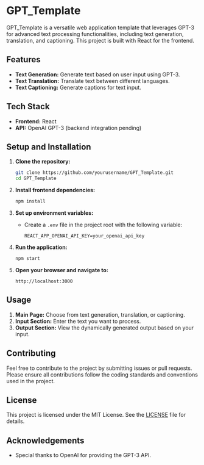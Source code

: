 # GPT_Template

GPT_Template is a versatile web application template that leverages GPT-3 for advanced text processing functionalities, including text generation, translation, and captioning. This project is built with React for the frontend.

## Features

- **Text Generation:** Generate text based on user input using GPT-3.
- **Text Translation:** Translate text between different languages.
- **Text Captioning:** Generate captions for text input.

## Tech Stack

- **Frontend:** React
- **API:** OpenAI GPT-3 (backend integration pending)

## Setup and Installation

1. **Clone the repository:**
    ```bash
    git clone https://github.com/yourusername/GPT_Template.git
    cd GPT_Template
    ```

2. **Install frontend dependencies:**
    ```bash
    npm install
    ```

3. **Set up environment variables:**
   - Create a `.env` file in the project root with the following variable:
     ```env
     REACT_APP_OPENAI_API_KEY=your_openai_api_key
     ```

4. **Run the application:**
    ```bash
    npm start
    ```

5. **Open your browser and navigate to:**
    ```
    http://localhost:3000
    ```

## Usage

1. **Main Page:** Choose from text generation, translation, or captioning.
2. **Input Section:** Enter the text you want to process.
3. **Output Section:** View the dynamically generated output based on your input.

## Contributing

Feel free to contribute to the project by submitting issues or pull requests. Please ensure all contributions follow the coding standards and conventions used in the project.

## License

This project is licensed under the MIT License. See the [LICENSE](LICENSE) file for details.

## Acknowledgements

- Special thanks to OpenAI for providing the GPT-3 API.

